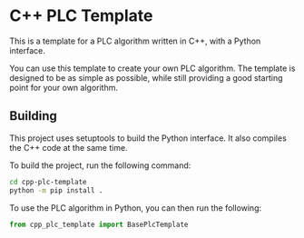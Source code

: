 # C++ PLC Template

This is a template for a PLC algorithm written in C++, with a Python interface.

You can use this template to create your own PLC algorithm. The template is
designed to be as simple as possible, while still providing a good starting
point for your own algorithm.

## Building

This project uses setuptools to build the Python interface. It also compiles the C++ code at the same time.

To build the project, run the following command:

```bash
cd cpp-plc-template
python -m pip install .
```

To use the PLC algorithm in Python, you can then run the following:

```python
from cpp_plc_template import BasePlcTemplate
```